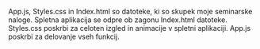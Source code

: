 App.js, Styles.css in Index.html so datoteke, ki so skupek moje seminarske naloge. 
Spletna aplikacija se odpre ob zagonu Index.html datoteke.
Styles.css poskrbi za celoten izgled in animacije v spletni aplikaciji.
App.js poskrbi za delovanje vseh funkcij.
